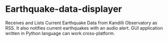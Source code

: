 # Earthquake-data-displayer
Receives and Lists Current Earthquake Data from Kandilli Observatory as RSS. It also notifies current earthquakes with an audio alert. GUI application written in Python language can work cross-platform.
